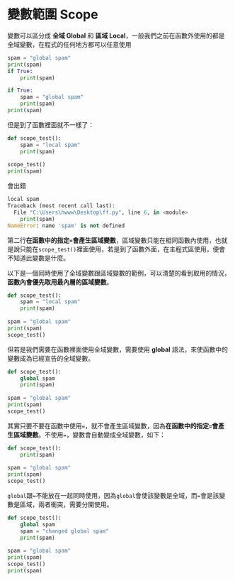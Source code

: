 # 變數範圍 Scope

變數可以區分成 **全域 Global** 和 **區域 Local**，一般我們之前在函數外使用的都是全域變數，在程式的任何地方都可以任意使用

```python
spam = "global spam"
print(spam)
if True:
    print(spam)
```

```python
if True:
    spam = "global spam"
    print(spam)
print(spam)
```

但是到了函數裡面就不一樣了：

```python
def scope_test():
    spam = "local spam"
    print(spam)
   
scope_test() 
print(spam)
```

會出錯

```python
local spam
Traceback (most recent call last):
  File "C:\Users\hwww\Desktop\ff.py", line 6, in <module>
    print(spam)
NameError: name 'spam' is not defined
```

第二行**在函數中的指定`=`會產生區域變數**，區域變數只能在相同函數內使用，也就是說只能在`scope_test()`裡面使用，若是到了函數外面，在主程式區使用，便會不知道此變數是什麼。

以下是一個同時使用了全域變數跟區域變數的範例，可以清楚的看到取用的情況，**函數內會優先取用最內層的區域變數**。

```python
def scope_test():
    spam = "local spam"
    print(spam)
   
spam = "global spam"
print(spam)
scope_test() 
```

但若是我們需要在函數裡面使用全域變數，需要使用 **global** 語法，來使函數中的變數成為已經宣告的全域變數。

```python
def scope_test():
    global spam
    print(spam)
   
spam = "global spam"
print(spam)
scope_test() 
```

其實只要不要在函數中使用`=`，就不會產生區域變數，因為**在函數中的指定`=`會產生區域變數**。不使用`=`，變數會自動變成全域變數，如下：

```python
def scope_test():
    print(spam)
   
spam = "global spam"
print(spam)
scope_test() 
```

`global`跟`=`不能放在一起同時使用，因為`global`會使該變數是全域，而`=`會是該變數是區域，兩者衝突，需要分開使用。

```python
def scope_test():
    global spam
    spam = "changed global spam"
    print(spam)
   
spam = "global spam"
print(spam)
scope_test()
print(spam)
```



